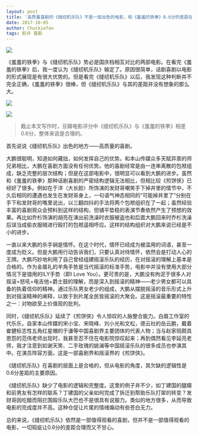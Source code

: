 ```yaml
---
layout: post
title: '高质量喜剧的《缝纫机乐队》不是一部出色的电影，和《羞羞的铁拳》0.6分的差距在这里'
date: 2017-10-05
author: Chuckiefan
tags: 影评 喜剧
---
```


![](http://ourmc2t8i.bkt.clouddn.com/15071422532661.jpg)


《羞羞的铁拳》与《缝纫机乐队》势必是国庆档相互对比的两部电影。在看完《羞羞的铁拳》后，我一度认为《缝纫机乐队》输定了。原因很简单，话剧喜剧以电影的形式展现是有很大优势的。但是看完《缝纫机乐队》以后，我发现这种判断并不完全正确，《羞羞的铁拳》很棒，但《缝纫机乐队》与其的差距并没有想象的那么大。

![](http://ourmc2t8i.bkt.clouddn.com/15071407494143.jpg)

![](http://ourmc2t8i.bkt.clouddn.com/15071407630035.jpg)

> 截止本文写作时，豆瓣电影评分中《缝纫机乐队》与《羞羞的铁拳》相差0.6分，整体来说是合理的。

首先说说《缝纫机乐队》出色的地方——高质量的喜剧。

大鹏很聪明，知道如何藏拙，如何发挥自己的优势。和本山传媒众多天赋异禀的师兄弟相比，大鹏在喜剧方面没有任何优势。他的喜剧经常是由一连串离散的包袱组成，缺乏完整的层次结构；但是在这部电影中，很明显可以看到大鹏的进步。虽然和《羞羞的铁拳》那种话剧喜剧的严密结构逻辑无法相比，但相比较《煎饼侠》已经好了很多。例如在于洋（大长脸）所饰演的发财哥嘲笑手下掉井里的情节中，不久后相同的遭遇也发生在发财哥身上，一句语气神态相同的“可能掉井里了”分别在手下和发财哥的嘴里说出，以三翻四抖的手法将两个包袱组织在了一起；虽然经验丰富的喜剧观众会预料到这样的结构，但铺平垫稳的表演节奏依然产生了预想的效果。再比如乔杉饰演的胡亮在演出前洗澡时衣服被盗也和后面大鹏回来时乔杉洗澡后误当成偷衣服贼进行殴打的包袱遥相呼应。这样的结构组织对大鹏来说已经是不小的进步。

一直以来大鹏的杀手锏是情怀。在这个时代，情怀已经成为被滥用的词语，甚至一度成为贬义。但是大鹏用行动告诉我们，只要认真对待情怀，依然会是打动人心的王牌。大鹏巧妙地利用了自己曾经组建摇滚乐队的经历，在对摇滚的理解上基本是合格的。作为金属礼的羊角手势是当代摇滚的标准手势，电影中并没有使用大部分情况下是错用的ILY手势（即I Love You）。更可贵的是，大鹏没有拘泥于很多人对摇滚=怒吼+电吉他+爵士鼓的理解，而是深入到摇滚的精神——老少男女都可以具备的执着信仰的精神。通过乐队男女老少的组成，大鹏从摆脱摇滚的音乐形式上升到对摇滚精神的阐释，以致于到片尾全民皆摇滚的大聚会。这是摇滚最重要的特性之一：对物欲至上价值观的批判。

同时，《缝纫机乐队》延续了《煎饼侠》令人惊叹的人脉整合能力。白眉工作室的代乐乐，自家本山传媒的宋小宝、宋晓峰、刘小光和文松，德云社的岳云鹏，戴着崔健标志性五角红星帽的于谦等中国喜剧界主要团体的代表人物；当与赵家班颇具恩怨的范伟老师出现时，我甚至忍不住在电影院惊叹起来；再到偶然看见李延亮老师，我才注意到如谢天笑、二手玫瑰的姚澜等中国摇滚乐队的很多成员也参演其中。在演员阵容方面，这是一部喜剧界和摇滚界的《煎饼侠》。

《缝纫机乐队》在喜剧的层面上是合格的，但从电影的角度，其欠缺的逻辑性是0.6分差距的主要原因。

《缝纫机乐队》缺少了电影的逻辑和完整度。这里的例子并不少，如丁建国的腿瘸和前男友有怎样的联系？丁建国的父亲如何完成了拆迁到帮助乐队打架的转变？发财哥因吃醋而阻拦围殴乐队大巴也不是很具有说服力。类似的地方很多，从而导致电影的完成度并不高。这种仓促让片尾的情绪煽动有些苍白无力。

总的来说，《缝纫机乐队》依然是一部值得观看的喜剧，但并不是一部值得观看的电影，一切瑕疵让0.6分的差距合理而又不甘心。


